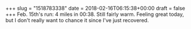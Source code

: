 +++
slug = "1518783338"
date = 2018-02-16T06:15:38+00:00
draft = false
+++
Feb. 15th's run: 4 miles in 00:38. Still fairly warm. Feeling great today, but I don't really want to chance it since I've just recovered.